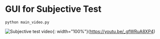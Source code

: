 # GUI for Subjective Test

```
python main_video.py
```

![Subjective test video](http://img.youtube.com/vi/_gfWRuA8XP4/0.jpg){: width="100%"}(https://youtu.be/_gfWRuA8XP4)
